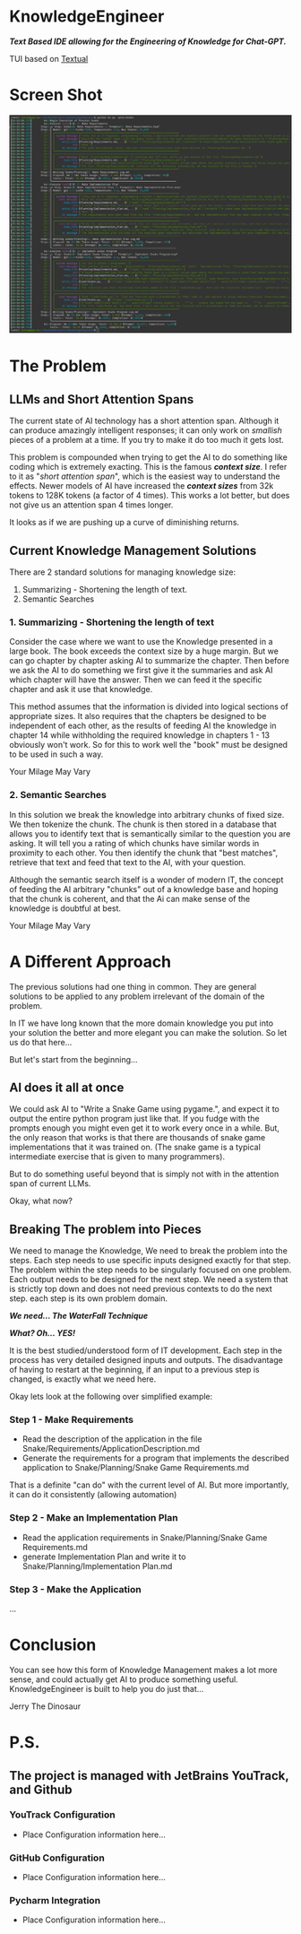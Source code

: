 # KnowledgeEngineer

***Text Based IDE allowing for the Engineering of Knowledge for Chat-GPT.***

TUI based on [Textual](https://textual.textualize.io/)

#  Screen Shot

![screen_shot.png](screen_shot.png)

# The Problem
## LLMs and Short Attention Spans

The current state of AI technology has a short attention span.  Although it can produce amazingly intelligent responses; it can only work on *smallish* pieces of a problem at a time. If you try to make it do too much it gets lost.

This problem is compounded when trying to get the AI to do something like coding which is extremely exacting. This is the famous ***context size***.  I refer to it as "*short attention span*", which is the easiest way to understand the effects.  Newer models of AI have increased the ***context sizes*** from 32k tokens to 128K tokens (a factor of 4 times).  This works a lot better, but does not give us an attention span 4 times longer.  

It looks as if we are pushing up a curve of diminishing returns.

## Current Knowledge Management Solutions

There are 2 standard solutions for managing knowledge size:
1. Summarizing - Shortening the length of text. 
2. Semantic Searches 

### 1. Summarizing - Shortening the length of text
Consider the case where we want to use the Knowledge presented in a large book.  The book exceeds the context size by a huge margin.  But we can go chapter by chapter asking AI to summarize the chapter.  Then before we ask the AI to do something we first give it the summaries and ask AI which chapter will have the answer.  Then we can feed it the specific chapter and ask it use that knowledge.

This method assumes that the information is divided into logical sections of appropriate sizes.  It also requires that the chapters be designed to be independent of each other, as the results of feeding AI the knowledge in chapter 14 while withholding the required knowledge in chapters 1 - 13 obviously won't work.  So for this to work well the "book" must be designed to be used in such a way. 

Your Milage May Vary

### 2. Semantic Searches 
In this solution we break the knowledge into arbitrary chunks of fixed size.  We then tokenize the chunk.  The chunk is then stored in a database that allows you to identify text that is semantically similar to the question you are asking.  It will tell you a rating of which chunks have similar words in proximity to each other. You then identify the chunk that "best matches", retrieve that text and feed that text to the AI, with your question.

Although the semantic search itself is a wonder of modern IT, the concept of feeding the AI arbitrary "chunks" out of a knowledge base and hoping that the chunk is coherent, and that the Ai can make sense of the knowledge is doubtful at best.

Your Milage May Vary

# A Different Approach
The previous solutions had one thing in common.  They are general solutions to be applied to any problem irrelevant of the domain of the problem.

In IT we have long known that the more domain knowledge you put into your solution the better and more elegant you can make the solution.  So let us do that here...

But let's start from the beginning...

## AI does it all at once

We could ask AI to "Write a Snake Game using pygame.", and expect it to output the entire python program just like that.  If you fudge with the prompts enough you might even get it to work every once in a while.  But, the only reason that works is that there are thousands of snake game implementations that it was trained on. (The snake game is a typical intermediate exercise that is given to many programmers).

But to do something useful beyond that is simply not with in the attention span of current LLMs.

Okay, what now?

## Breaking The problem into Pieces

We need to manage the Knowledge, We need to break the problem into the steps.  Each step needs to use specific inputs designed exactly for that step.  The problem within the step needs to be singularly focused on one problem.  Each output needs to be designed for the next step. We need a system that is strictly top down and does not need previous contexts to do the next step.  each step is its own problem domain.  

***We need... The WaterFall Technique*** 

***What?   Oh... YES!*** 

It is the best studied/understood form of IT development.  Each step in the process has very detailed designed inputs and outputs. The disadvantage of having to restart at the beginning, if an input to a previous step is changed, is exactly what we need here.  

Okay lets look at the following over simplified example:  

### Step 1 - Make Requirements
- Read the description of the application in the file Snake/Requirements/ApplicationDescription.md 
- Generate the requirements for a program that implements the described application to Snake/Planning/Snake Game Requirements.md

That is a definite "can do" with the current level of AI.  But more importantly, it can do it consistently (allowing automation)


### Step 2 - Make an Implementation Plan
- Read the application requirements in Snake/Planning/Snake Game Requirements.md
- generate Implementation Plan and write it to Snake/Planning/Implementation Plan.md

### Step 3 - Make the Application 
...


# Conclusion 
You can see how this form of Knowledge Management makes a lot more sense, and could actually get AI to produce something useful.  KnowledgeEngineer is built to help you do just that...

Jerry The Dinosaur


# P.S.
## The project is managed with JetBrains YouTrack, and Github
### YouTrack Configuration
- Place Configuration information here...
### GitHub Configuration
- Place Configuration information here...
### Pycharm Integration
- Place Configuration information here...





